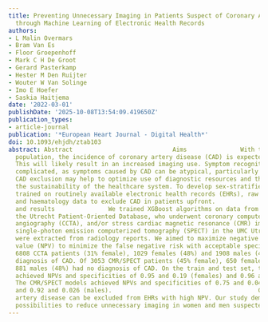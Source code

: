 ```yaml
---
title: Preventing Unnecessary Imaging in Patients Suspect of Coronary Artery Disease
  through Machine Learning of Electronic Health Records
authors:
- L Malin Overmars
- Bram Van Es
- Floor Groepenhoff
- Mark C H De Groot
- Gerard Pasterkamp
- Hester M Den Ruijter
- Wouter W Van Solinge
- Imo E Hoefer
- Saskia Haitjema
date: '2022-03-01'
publishDate: '2025-10-08T13:54:09.419650Z'
publication_types:
- article-journal
publication: '*European Heart Journal - Digital Health*'
doi: 10.1093/ehjdh/ztab103
abstract: Abstract                            Aims               With the ageing European
  population, the incidence of coronary artery disease (CAD) is expected to rise.
  This will likely result in an increased imaging use. Symptom recognition can be
  complicated, as symptoms caused by CAD can be atypical, particularly in women. Early
  CAD exclusion may help to optimize use of diagnostic resources and thus improve
  the sustainability of the healthcare system. To develop sex-stratified algorithms,
  trained on routinely available electronic health records (EHRs), raw electrocardiograms,
  and haematology data to exclude CAD in patients upfront.                                         Methods
  and results               We trained XGBoost algorithms on data from patients from
  the Utrecht Patient-Oriented Database, who underwent coronary computed tomography
  angiography (CCTA), and/or stress cardiac magnetic resonance (CMR) imaging, or stress
  single-photon emission computerized tomography (SPECT) in the UMC Utrecht. Outcomes
  were extracted from radiology reports. We aimed to maximize negative predictive
  value (NPV) to minimize the false negative risk with acceptable specificity. Of
  6808 CCTA patients (31% female), 1029 females (48%) and 1908 males (45%) had no
  diagnosis of CAD. Of 3053 CMR/SPECT patients (45% female), 650 females (47%) and
  881 males (48%) had no diagnosis of CAD. On the train and test set, the CCTA models
  achieved NPVs and specificities of 0.95 and 0.19 (females) and 0.96 and 0.09 (males).
  The CMR/SPECT models achieved NPVs and specificities of 0.75 and 0.041 (females)
  and 0.92 and 0.026 (males).                                         Conclusion               Coronary
  artery disease can be excluded from EHRs with high NPV. Our study demonstrates new
  possibilities to reduce unnecessary imaging in women and men suspected of CAD.
---
```

